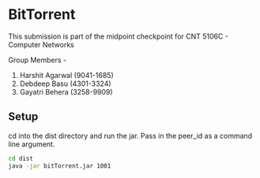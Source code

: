 # BitTorrent

This submission is part of the midpoint checkpoint for CNT 5106C - Computer Networks


Group Members -
1. Harshit Agarwal (9041-1685)
2. Debdeep Basu (4301-3324)
3. Gayatri Behera (3258-9909)

## Setup

cd into the dist directory and run the jar. Pass in the peer_id as a command line argument.

```bash
cd dist
java -jar bitTorrent.jar 1001 
```




